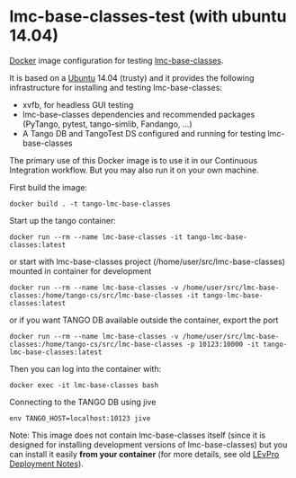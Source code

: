# lmc-base-classes-test (with ubuntu 14.04)

[Docker](http://www.docker.com) image configuration for testing [lmc-base-classes](https://github.com/ska-telescope/lmc-base-classes).

It is based on a [Ubuntu](https://www.ubuntu.com/) 14.04 (trusty) and it provides the following infrastructure for installing and testing lmc-base-classes:

- xvfb, for headless GUI testing
- lmc-base-classes dependencies and recommended packages (PyTango, pytest, tango-simlib, Fandango, ...)
- A Tango DB and TangoTest DS configured and running for testing lmc-base-classes

The primary use of this Docker image is to use it in our Continuous Integration workflow.
But you may also run it on your own machine.

First build the image:

~~~~
docker build . -t tango-lmc-base-classes
~~~~

Start up the tango container:

~~~~
docker run --rm --name lmc-base-classes -it tango-lmc-base-classes:latest
~~~~

or start with lmc-base-classes project (/home/user/src/lmc-base-classes) mounted in container for development

~~~~
docker run --rm --name lmc-base-classes -v /home/user/src/lmc-base-classes:/home/tango-cs/src/lmc-base-classes -it tango-lmc-base-classes:latest
~~~~

or if you want TANGO DB available outside the container, export the port

~~~~
docker run --rm --name lmc-base-classes -v /home/user/src/lmc-base-classes:/home/tango-cs/src/lmc-base-classes -p 10123:10000 -it tango-lmc-base-classes:latest
~~~~

Then you can log into the container with:

~~~~
docker exec -it lmc-base-classes bash
~~~~

Connecting to the TANGO DB using jive

~~~~
env TANGO_HOST=localhost:10123 jive
~~~~

Note: This image does not contain lmc-base-classes itself (since it is designed for installing development versions of lmc-base-classes) but you can
install it easily **from your container** (for more details, see old [LEvPro Deployment Notes](
https://docs.google.com/document/d/12f495FEMOi0g3bJjoZL3icZaCCr7iSjTY3jToFqA2Ns/edit#heading=h.tzfrhvg9rcoo)).
